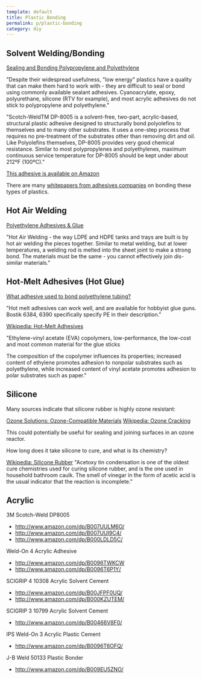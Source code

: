 ```yaml
---
template: default
title: Plastic Bonding
permalink: p/plastic-bonding
category: diy
---
```


Solvent Welding/Bonding
-----------------------

[Sealing and Bonding Polypropylene and Polyethylene](http://www.stealth316.com/2-dp8005.htm)

"Despite their widespread usefulness, "low energy" plastics have a quality that can make them hard to work with - they are difficult to seal or bond using commonly available sealant adhesives. Cyanoacrylate, epoxy, polyurethane, silicone (RTV for example), and most acrylic adhesives do not stick to polypropylene and polyethylene."

"Scotch-WeldTM DP-8005 is a solvent-free, two-part, acrylic-based, structural plastic adhesive designed to structurally bond polyolefins to themselves and to many other substrates. It uses a one-step process that requires no pre-treatment of the substrates other than removing dirt and oil. Like Polyolefins themselves, DP-8005 provides very good chemical resistance. Similar to most polypropylenes and polyethylenes, maximum continuous service temperature for DP-8005 should be kept under about 212ºF (100ºC)."

[This adhesive is available on Amazon](http://www.amazon.com/3M-Scotch-Weld-Epoxy-Adhesive-1-7-Ounce/dp/B0012O2EFC/)

There are many [whitepapers from adhesives companies](http://www.henkelna.com/us/content_data/Hard_to_Bond_Plastics756739.pdf) on bonding these types of plastics.

Hot Air Welding
---------------

[Polyethylene Adhesives & Glue](http://www.eplastics.com/Polyethylene-Adhesives-Glue)

"Hot Air Welding - the way LDPE and HDPE tanks and trays are built is by hot air welding the pieces together. Similar to metal welding, but at lower temperatures, a welding rod is melted into the sheet joint to make a strong bond. The materials must be the same - you cannot effectively join dis-similar materials."

Hot-Melt Adhesives (Hot Glue)
-----------------------------

[What adhesive used to bond polyethylene tubing?](http://wiki.answers.com/Q/What_adhesive_used_to_bond_polyethylene_tubing)

"Hot melt adhesives can work well, and are available for hobbyist glue guns. Bostik 6384, 6390 specifically specify PE in their description."

[Wikipedia: Hot-Melt Adhesives](http://en.wikipedia.org/wiki/Hot-melt_adhesive)

"Ethylene-vinyl acetate (EVA) copolymers, low-performance, the low-cost and most common material for the glue sticks

The composition of the copolymer influences its properties; increased content of ethylene promotes adhesion to nonpolar substrates such as polyethylene, while increased content of vinyl acetate promotes adhesion to polar substrates such as paper."

Silicone
--------

Many sources indicate that silicone rubber is highly ozone resistant:

[Ozone Solutions: Ozone-Compatible Materials](http://www.ozonesolutions.com/info/ozone-compatible-materials) [Wikipedia: Ozone Cracking](http://en.wikipedia.org/wiki/Ozone_cracking)

This could potentially be useful for sealing and joining surfaces in an ozone reactor.

How long does it take silicone to cure, and what is its chemistry?

[Wikipedia: Silicone Rubber](http://en.wikipedia.org/wiki/Silicone_rubber) "Acetoxy tin condensation is one of the oldest cure chemistries used for curing silicone rubber, and is the one used in household bathroom caulk. The smell of vinegar in the form of acetic acid is the usual indicator that the reaction is incomplete."

Acrylic
-------

3M Scotch-Weld DP8005

-   <http://www.amazon.com/dp/B007UULM6O/>
-   <http://www.amazon.com/dp/B007UUI9C4/>
-   <http://www.amazon.com/dp/B000LDLD5C/>

Weld-On 4 Acrylic Adhesive

-   <http://www.amazon.com/dp/B0096TWKCW>
-   <http://www.amazon.com/dp/B0096T6P1Y/>

SCIGRIP 4 10308 Acrylic Solvent Cement

-   <http://www.amazon.com/dp/B00JFPF0UQ/>
-   <http://www.amazon.com/dp/B000KZUTEM/>

SCIGRIP 3 10799 Acrylic Solvent Cement

-   <http://www.amazon.com/dp/B00466V8F0/>

IPS Weld-On 3 Acrylic Plastic Cement

-   <http://www.amazon.com/dp/B0096T6OFQ/>

J-B Weld 50133 Plastic Bonder

-   <http://www.amazon.com/dp/B009EU5ZNO/>
